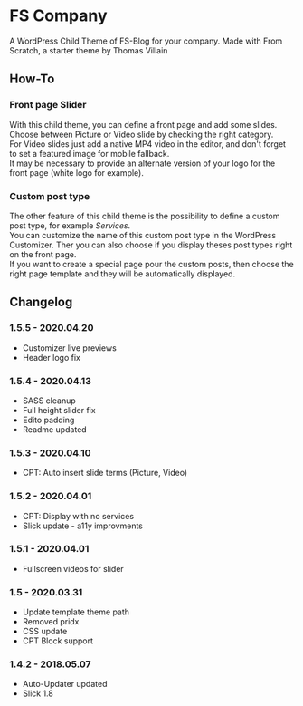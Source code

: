 # FS Company

A WordPress Child Theme of FS-Blog for your company. Made with From Scratch, a starter theme by Thomas Villain

## How-To

### Front page Slider

With this child theme, you can define a front page and add some slides. \
Choose between Picture or Video slide by checking the right category.\
For Video slides just add a native MP4 video in the editor, and don't forget to set a featured image for mobile fallback.\
It may be necessary to provide an alternate version of your logo for the front page (white logo for example).

### Custom post type

The other feature of this child theme is the possibility to define a custom post type, for example _Services_.\
You can customize the name of this custom post type in the WordPress Customizer. Ther you can also choose if you display theses post types right on the front page.\
If you want to create a special page pour the custom posts, then choose the right page template and they will be automatically displayed.

## Changelog

### 1.5.5 - 2020.04.20
* Customizer live previews
* Header logo fix

### 1.5.4 - 2020.04.13
* SASS cleanup
* Full height slider fix
* Edito padding
* Readme updated

### 1.5.3 - 2020.04.10
* CPT: Auto insert slide terms (Picture, Video)

### 1.5.2 - 2020.04.01
* CPT: Display with no services
* Slick update - a11y improvments

### 1.5.1 - 2020.04.01
* Fullscreen videos for slider

### 1.5 - 2020.03.31
* Update template theme path
* Removed pridx
* CSS update
* CPT Block support

### 1.4.2 - 2018.05.07
* Auto-Updater updated
* Slick 1.8